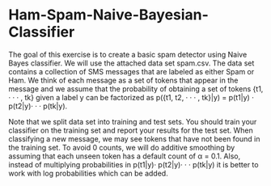 # Ham-Spam-Naive-Bayesian-Classifier
The goal of this exercise is to create a basic spam detector using Naive Bayes classifier. We will
use the attached data set spam.csv. The data set contains a collection of SMS messages that
are labeled as either Spam or Ham. We think of each message as a set of tokens that appear
in the message and we assume that the probability of obtaining a set of tokens {t1, · · · , tk}
given a label y can be factorized as p({t1, t2, · · · , tk}|y) = p(t1|y) · p(t2|y)· · · p(tk|y).

Note that we split data set into training and test sets. You should train your classifier on
the training set and report your results for the test set. When classifying a new message,
we may see tokens that have not been found in the training set. To avoid 0 counts, we will
do additive smoothing by assuming that each unseen token has a default count of α = 0.1.
Also, instead of multiplying probabilities in p(t1|y)· p(t2|y)· · · p(tk|y) it is better to work with
log probabilities which can be added. 
